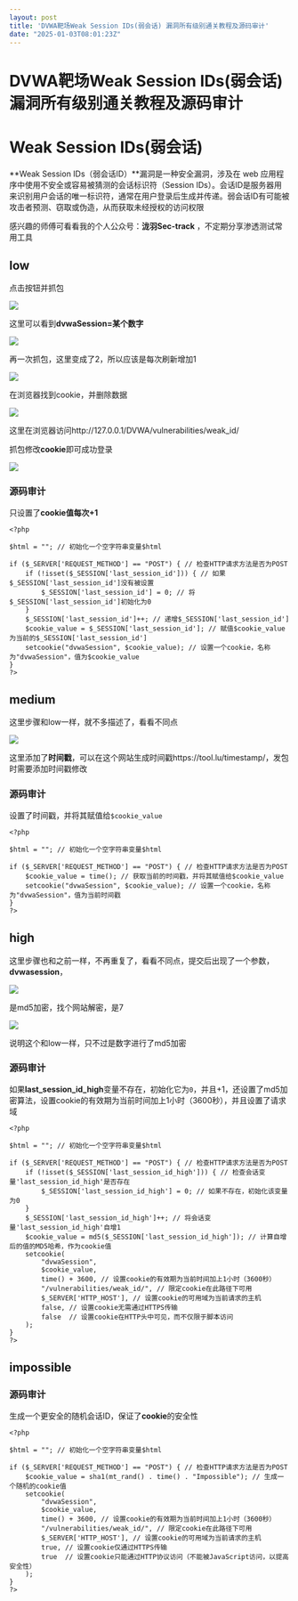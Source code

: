 ```yaml
---
layout: post
title: 'DVWA靶场Weak Session IDs(弱会话) 漏洞所有级别通关教程及源码审计'
date: "2025-01-03T08:01:23Z"
---
```

DVWA靶场Weak Session IDs(弱会话) 漏洞所有级别通关教程及源码审计
===========================================

Weak Session IDs(弱会话)
=====================

**Weak Session IDs（弱会话ID）**漏洞是一种安全漏洞，涉及在 web 应用程序中使用不安全或容易被猜测的会话标识符（Session IDs）。会话ID是服务器用来识别用户会话的唯一标识符，通常在用户登录后生成并传递。弱会话ID有可能被攻击者预测、窃取或伪造，从而获取未经授权的访问权限

感兴趣的师傅可看看我的个人公众号：**泷羽Sec-track** ，不定期分享渗透测试常用工具

low
---

点击按钮并抓包

![](https://track123.oss-cn-beijing.aliyuncs.com/20241230180913529.png)

这里可以看到**dvwaSession=某个数字**

![](https://track123.oss-cn-beijing.aliyuncs.com/20241230181829846.png)

再一次抓包，这里变成了2，所以应该是每次刷新增加1

![](https://track123.oss-cn-beijing.aliyuncs.com/20241230181916508.png)

在浏览器找到cookie，并删除数据

![](https://track123.oss-cn-beijing.aliyuncs.com/20241230182237775.png)

这里在浏览器访问http://127.0.0.1/DVWA/vulnerabilities/weak\_id/

抓包修改**cookie**即可成功登录

![](https://track123.oss-cn-beijing.aliyuncs.com/20241230182615848.png)

### 源码审计

只设置了**cookie值每次+1**

    <?php
    
    $html = ""; // 初始化一个空字符串变量$html
    
    if ($_SERVER['REQUEST_METHOD'] == "POST") { // 检查HTTP请求方法是否为POST
        if (!isset($_SESSION['last_session_id'])) { // 如果$_SESSION['last_session_id']没有被设置
            $_SESSION['last_session_id'] = 0; // 将$_SESSION['last_session_id']初始化为0
        }
        $_SESSION['last_session_id']++; // 递增$_SESSION['last_session_id']
        $cookie_value = $_SESSION['last_session_id']; // 赋值$cookie_value为当前的$_SESSION['last_session_id']
        setcookie("dvwaSession", $cookie_value); // 设置一个cookie，名称为"dvwaSession"，值为$cookie_value
    }
    ?>
    

medium
------

这里步骤和low一样，就不多描述了，看看不同点

![](https://track123.oss-cn-beijing.aliyuncs.com/20241230182953344.png)

这里添加了**时间戳**，可以在这个网站生成时间戳https://tool.lu/timestamp/，发包时需要添加时间戳修改

### 源码审计

设置了时间戳，并将其赋值给`$cookie_value`

    <?php
    
    $html = ""; // 初始化一个空字符串变量$html
    
    if ($_SERVER['REQUEST_METHOD'] == "POST") { // 检查HTTP请求方法是否为POST
        $cookie_value = time(); // 获取当前的时间戳，并将其赋值给$cookie_value
        setcookie("dvwaSession", $cookie_value); // 设置一个cookie，名称为"dvwaSession"，值为当前时间戳
    }
    ?>
    

high
----

这里步骤也和之前一样，不再重复了，看看不同点，提交后出现了一个参数，**dvwasession**，

![](https://track123.oss-cn-beijing.aliyuncs.com/20241230184249200.png)

是md5加密，找个网站解密，是7

![](https://track123.oss-cn-beijing.aliyuncs.com/20241230184413331.png)

说明这个和low一样，只不过是数字进行了md5加密

### 源码审计

如果**last\_session\_id\_high**变量不存在，初始化它为`0`，并且+1，还设置了md5加密算法，设置cookie的有效期为当前时间加上1小时（3600秒），并且设置了请求域

    <?php
    
    $html = ""; // 初始化一个空字符串变量$html
    
    if ($_SERVER['REQUEST_METHOD'] == "POST") { // 检查HTTP请求方法是否为POST
        if (!isset($_SESSION['last_session_id_high'])) { // 检查会话变量'last_session_id_high'是否存在
            $_SESSION['last_session_id_high'] = 0; // 如果不存在，初始化该变量为0
        }
        $_SESSION['last_session_id_high']++; // 将会话变量'last_session_id_high'自增1
        $cookie_value = md5($_SESSION['last_session_id_high']); // 计算自增后的值的MD5哈希，作为cookie值
        setcookie(
            "dvwaSession", 
            $cookie_value, 
            time() + 3600, // 设置cookie的有效期为当前时间加上1小时（3600秒）
            "/vulnerabilities/weak_id/", // 限定cookie在此路径下可用
            $_SERVER['HTTP_HOST'], // 设置cookie的可用域为当前请求的主机
            false, // 设置cookie无需通过HTTPS传输
            false  // 设置cookie在HTTP头中可见，而不仅限于脚本访问
        );
    }
    ?>
    

impossible
----------

### 源码审计

生成一个更安全的随机会话ID，保证了**cookie**的安全性

    <?php
    
    $html = ""; // 初始化一个空字符串变量$html
    
    if ($_SERVER['REQUEST_METHOD'] == "POST") { // 检查HTTP请求方法是否为POST
        $cookie_value = sha1(mt_rand() . time() . "Impossible"); // 生成一个随机的cookie值
        setcookie(
            "dvwaSession", 
            $cookie_value, 
            time() + 3600, // 设置cookie的有效期为当前时间加上1小时（3600秒）
            "/vulnerabilities/weak_id/", // 限定cookie在此路径下可用
            $_SERVER['HTTP_HOST'], // 设置cookie的可用域为当前请求的主机
            true, // 设置cookie仅通过HTTPS传输
            true  // 设置cookie只能通过HTTP协议访问（不能被JavaScript访问，以提高安全性）
        );
    }
    ?>